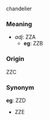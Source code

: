 chandelier
### Meaning
+ _adj_: ZZA
	+ __eg__: ZZB

### Origin

ZZC

### Synonym

__eg__: ZZD

+ ZZE


